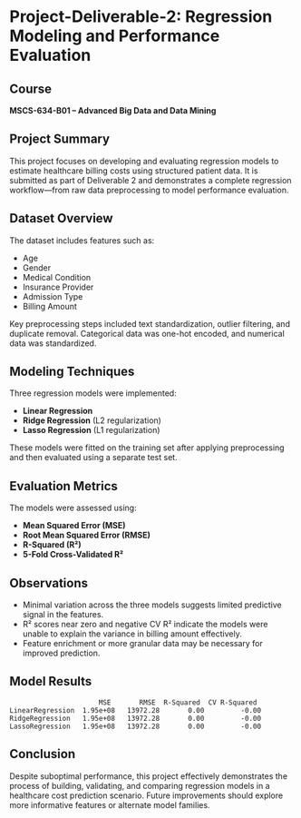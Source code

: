 # Project-Deliverable-2: Regression Modeling and Performance Evaluation

## Course
**MSCS-634-B01 – Advanced Big Data and Data Mining**

## Project Summary

This project focuses on developing and evaluating regression models to estimate healthcare billing costs using structured patient data. It is submitted as part of Deliverable 2 and demonstrates a complete regression workflow—from raw data preprocessing to model performance evaluation.

## Dataset Overview

The dataset includes features such as:

- Age
- Gender
- Medical Condition
- Insurance Provider
- Admission Type
- Billing Amount

Key preprocessing steps included text standardization, outlier filtering, and duplicate removal. Categorical data was one-hot encoded, and numerical data was standardized.

## Modeling Techniques

Three regression models were implemented:

- **Linear Regression**
- **Ridge Regression** (L2 regularization)
- **Lasso Regression** (L1 regularization)

These models were fitted on the training set after applying preprocessing and then evaluated using a separate test set.


## Evaluation Metrics

The models were assessed using:

- **Mean Squared Error (MSE)**
- **Root Mean Squared Error (RMSE)**
- **R-Squared (R²)**
- **5-Fold Cross-Validated R²**


## Observations

- Minimal variation across the three models suggests limited predictive signal in the features.
- R² scores near zero and negative CV R² indicate the models were unable to explain the variance in billing amount effectively.
- Feature enrichment or more granular data may be necessary for improved prediction.


## Model Results

```
                      MSE       RMSE  R-Squared  CV R-Squared
LinearRegression  1.95e+08   13972.28       0.00         -0.00
RidgeRegression   1.95e+08   13972.28       0.00         -0.00
LassoRegression   1.95e+08   13972.28       0.00         -0.00
```


## Conclusion

Despite suboptimal performance, this project effectively demonstrates the process of building, validating, and comparing regression models in a healthcare cost prediction scenario. Future improvements should explore more informative features or alternate model families.
